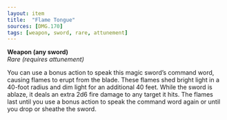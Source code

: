 ```yaml
---
layout: item
title:  "Flame Tongue"
sources: [DMG.170]
tags: [weapon, sword, rare, attunement]
---
```


**Weapon (any sword)**  
*Rare (requires attunement)*

You can use a bonus action to speak this magic sword’s command word, causing flames to erupt from the blade. These flames shed bright light in a 40-foot radius and dim light for an additional 40 feet. While the sword is ablaze, it deals an extra 2d6 fire damage to any target it hits. The flames last until you use a bonus action to speak the command word again or until you drop or sheathe the sword.